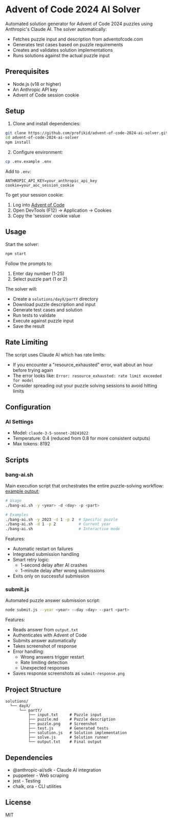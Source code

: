 # Advent of Code 2024 AI Solver 

Automated solution generator for Advent of Code 2024 puzzles using Anthropic's Claude AI. The solver automatically:
- Fetches puzzle input and description from adventofcode.com
- Generates test cases based on puzzle requirements
- Creates and validates solution implementations
- Runs solutions against the actual puzzle input

## Prerequisites

- Node.js (v18 or higher)
- An Anthropic API key
- Advent of Code session cookie

## Setup

1. Clone and install dependencies:
```bash
git clone https://github.com/profikid/advent-of-code-2024-ai-solver.git
cd advent-of-code-2024-ai-solver
npm install
```

2. Configure environment:
```bash
cp .env.example .env
```

Add to `.env`:
```
ANTHROPIC_API_KEY=your_anthropic_api_key
cookie=your_aoc_session_cookie
```

To get your session cookie:
1. Log into [Advent of Code](https://adventofcode.com/2024)
2. Open DevTools (F12) → Application → Cookies
3. Copy the 'session' cookie value

## Usage

Start the solver:
```bash
npm start
```

Follow the prompts to:
1. Enter day number (1-25)
2. Select puzzle part (1 or 2)

The solver will:
- Create a `solutions/dayX/partY` directory
- Download puzzle description and input
- Generate test cases and solution
- Run tests to validate
- Execute against puzzle input
- Save the result

## Rate Limiting

The script uses Claude AI which has rate limits:
- If you encounter a "resource_exhausted" error, wait about an hour before trying again
- The error looks like: `Error: resource_exhausted: rate limit exceeded for model`
- Consider spreading out your puzzle solving sessions to avoid hitting limits

## Configuration

### AI Settings
- Model: `claude-3-5-sonnet-20241022`
- Temperature: 0.4 (reduced from 0.8 for more consistent outputs)
- Max tokens: 8192

## Scripts

### bang-ai.sh

Main execution script that orchestrates the entire puzzle-solving workflow:
[example output](https://app.warp.dev/block/ri7wvn4Gsa1TcoXV8pOzBc);

```bash
# Usage
./bang-ai.sh -y <year> -d <day> -p <part>

# Examples
./bang-ai.sh -y 2023 -d 1 -p 2  # Specific puzzle
./bang-ai.sh -d 1 -p 2          # Current year
./bang-ai.sh                    # Interactive mode
```

Features:
- Automatic restart on failures
- Integrated submission handling
- Smart retry logic:
  - 1-second delay after AI crashes
  - 1-minute delay after wrong submissions
- Exits only on successful submission

### submit.js

Automated puzzle answer submission script:

```bash
node submit.js --year <year> --day <day> --part <part>
```

Features:
- Reads answer from `output.txt`
- Authenticates with Advent of Code
- Submits answer automatically
- Takes screenshot of response
- Error handling:
  - Wrong answers trigger restart
  - Rate limiting detection
  - Unexpected responses
- Saves response screenshots as `submit-response.png`

## Project Structure

```
solutions/
  └── dayX/
      └── partY/
          ├── input.txt     # Puzzle input
          ├── puzzle.md     # Puzzle description
          ├── puzzle.png    # Screenshot
          ├── test.js       # Generated tests
          ├── solution.js   # Solution implementation
          ├── solve.js      # Solution runner
          └── output.txt    # Final output
```

## Dependencies

- @anthropic-ai/sdk - Claude AI integration
- puppeteer - Web scraping
- jest - Testing
- chalk, ora - CLI utilities

## License

MIT